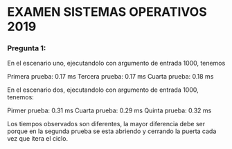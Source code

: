 # EXAMEN SISTEMAS OPERATIVOS 2019

### Pregunta 1:

En el escenario uno, ejecutandolo con argumento de entrada 1000, tenemos

Primera prueba: 0.17 ms
Tercera prueba: 0.17 ms
Cuarta  prueba: 0.18 ms

En el escenario dos, ejecutandolo con argumento de entrada 1000, tenemos:

Pirmer prueba: 0.31  ms
Cuarta  prueba: 0.29 ms
Quinta  prueba: 0.32 ms

Los tiempos observados son diferentes, la mayor diferencia debe ser porque en la segunda prueba se esta abriendo y cerrando la puerta cada vez que itera el ciclo.
